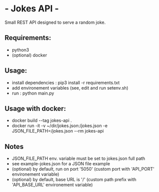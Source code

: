 # - Jokes API -

Small REST API designed to serve a random joke.

## Requirements:
  - python3
  - (optional) docker

## Usage:
 - install dependencies : pip3 install -r requirements.txt
 - add environement variables (see, edit and run setenv.sh)
 - run : python main.py

## Usage with docker:
 - docker build --tag jokes-api .
 - docker run -it -v ~/dir/jokes.json:/jokes.json -e JSON_FILE_PATH=/jokes.json --rm jokes-api

## Notes
 - JSON_FILE_PATH env. variable must be set to jokes.json full path
 - see example-jokes.json for a JSON file example
 - (optional) by default, run on port '5050' (custom port with 'API_PORT' environement variable)
 - (optional) by default, base URL is '/' (custom path prefix with 'API_BASE_URL' environement variable)
